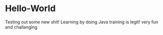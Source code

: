 # Hello-World
Testing out some new shit!
Learning by doing 
Java training is legit! very fun and challanging
